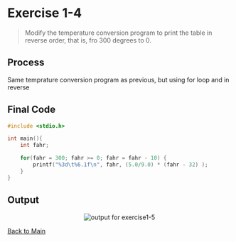 # Exercise 1-4
> Modify the temperature conversion program to print the table in reverse order, that is, fro 300 degrees to 0.

## Process
Same temprature conversion program as previous, but using for loop and in reverse

## Final Code
```c
#include <stdio.h>

int main(){
    int fahr;

    for(fahr = 300; fahr >= 0; fahr = fahr - 10) {
        printf("%3d\t%6.1f\n", fahr, (5.0/9.0) * (fahr - 32) );
    }
}
```

## Output
<p align="center">
    <image src="../assets/exercise1-5_output.jpg" alt="output for exercise1-5" />
</p>

[Back to Main](../readme.md)
